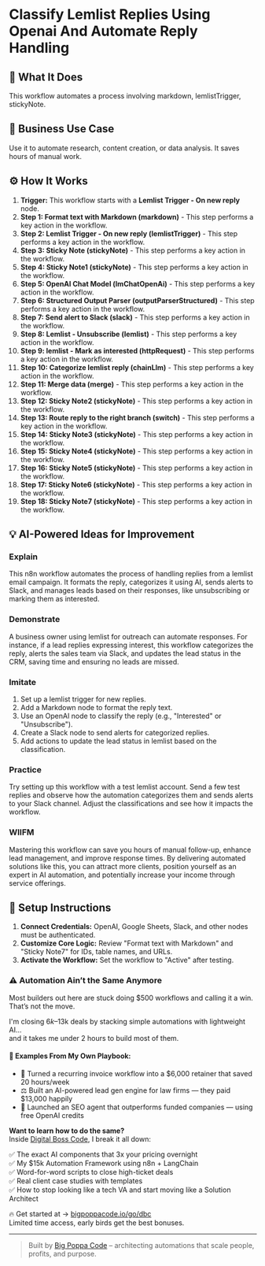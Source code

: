 # Classify Lemlist Replies Using Openai And Automate Reply Handling

## 🚀 What It Does
This workflow automates a process involving markdown, lemlistTrigger, stickyNote.

## 💼 Business Use Case
Use it to automate research, content creation, or data analysis. It saves hours of manual work.

## ⚙️ How It Works
1.  **Trigger:** This workflow starts with a **Lemlist Trigger - On new reply** node.
2. **Step 1: Format text with Markdown (markdown)** - This step performs a key action in the workflow.
3. **Step 2: Lemlist Trigger - On new reply (lemlistTrigger)** - This step performs a key action in the workflow.
4. **Step 3: Sticky Note (stickyNote)** - This step performs a key action in the workflow.
5. **Step 4: Sticky Note1 (stickyNote)** - This step performs a key action in the workflow.
6. **Step 5: OpenAI Chat Model (lmChatOpenAi)** - This step performs a key action in the workflow.
7. **Step 6: Structured Output Parser (outputParserStructured)** - This step performs a key action in the workflow.
8. **Step 7: Send alert to Slack (slack)** - This step performs a key action in the workflow.
9. **Step 8: Lemlist - Unsubscribe (lemlist)** - This step performs a key action in the workflow.
10. **Step 9: lemlist - Mark as interested (httpRequest)** - This step performs a key action in the workflow.
11. **Step 10: Categorize lemlist reply (chainLlm)** - This step performs a key action in the workflow.
12. **Step 11: Merge data (merge)** - This step performs a key action in the workflow.
13. **Step 12: Sticky Note2 (stickyNote)** - This step performs a key action in the workflow.
14. **Step 13: Route reply to the right branch (switch)** - This step performs a key action in the workflow.
15. **Step 14: Sticky Note3 (stickyNote)** - This step performs a key action in the workflow.
16. **Step 15: Sticky Note4 (stickyNote)** - This step performs a key action in the workflow.
17. **Step 16: Sticky Note5 (stickyNote)** - This step performs a key action in the workflow.
18. **Step 17: Sticky Note6 (stickyNote)** - This step performs a key action in the workflow.
19. **Step 18: Sticky Note7 (stickyNote)** - This step performs a key action in the workflow.

## 💡 AI-Powered Ideas for Improvement
### Explain
This n8n workflow automates the process of handling replies from a lemlist email campaign. It formats the reply, categorizes it using AI, sends alerts to Slack, and manages leads based on their responses, like unsubscribing or marking them as interested.

### Demonstrate
A business owner using lemlist for outreach can automate responses. For instance, if a lead replies expressing interest, this workflow categorizes the reply, alerts the sales team via Slack, and updates the lead status in the CRM, saving time and ensuring no leads are missed.

### Imitate
1. Set up a lemlist trigger for new replies.
2. Add a Markdown node to format the reply text.
3. Use an OpenAI node to classify the reply (e.g., "Interested" or "Unsubscribe").
4. Create a Slack node to send alerts for categorized replies.
5. Add actions to update the lead status in lemlist based on the classification.

### Practice
Try setting up this workflow with a test lemlist account. Send a few test replies and observe how the automation categorizes them and sends alerts to your Slack channel. Adjust the classifications and see how it impacts the workflow.

### WIIFM
Mastering this workflow can save you hours of manual follow-up, enhance lead management, and improve response times. By delivering automated solutions like this, you can attract more clients, position yourself as an expert in AI automation, and potentially increase your income through service offerings.

## 🔧 Setup Instructions
1. **Connect Credentials:** OpenAI, Google Sheets, Slack, and other nodes must be authenticated.
2. **Customize Core Logic:** Review "Format text with Markdown" and "Sticky Note7" for IDs, table names, and URLs.
3. **Activate the Workflow:** Set the workflow to "Active" after testing.

### ⚠️ Automation Ain’t the Same Anymore

Most builders out here are stuck doing $500 workflows and calling it a win.  
That’s not the move.  

I'm closing $6k–$13k deals by stacking simple automations with lightweight AI...  
and it takes me under 2 hours to build most of them.

#### 🧠 Examples From My Own Playbook:
- 🔁 Turned a recurring invoice workflow into a $6,000 retainer that saved 20 hours/week  
- ⚖️ Built an AI-powered lead gen engine for law firms — they paid $13,000 happily  
- 🚀 Launched an SEO agent that outperforms funded companies — using free OpenAI credits  

**Want to learn how to do the same?**  
Inside [Digital Boss Code](https://bigpoppacode.io/go/dbc), I break it all down:

✅ The exact AI components that 3x your pricing overnight  
✅ My $15k Automation Framework using n8n + LangChain  
✅ Word-for-word scripts to close high-ticket deals  
✅ Real client case studies with templates  
✅ How to stop looking like a tech VA and start moving like a Solution Architect  

🔥 Get started at → [bigpoppacode.io/go/dbc](https://bigpoppacode.io/go/dbc)  
Limited time access, early birds get the best bonuses.

---
> Built by [Big Poppa Code](https://bigpoppacode.io) – architecting automations that scale people, profits, and purpose.

